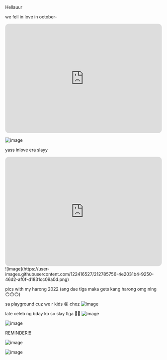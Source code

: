 Hellauur

we fell in love in october-
<iframe style="border-radius:12px" src="https://open.spotify.com/embed/track/6IPwKM3fUUzlElbvKw2sKl?utm_source=generator" width="100%" height="352" frameBorder="0" allowfullscreen="" allow="autoplay; clipboard-write; encrypted-media; fullscreen; picture-in-picture" loading="lazy"></iframe>

![image](https://user-images.githubusercontent.com/122416527/212786126-39bd5bd2-bda1-43f7-82d8-eccbb1a035ec.png)

yass inlove era slayy
<iframe style="border-radius:12px" src="https://open.spotify.com/embed/playlist/0LyH1LzmjQeZk58PpUxcH1?utm_source=generator" width="100%" height="352" frameBorder="0" allowfullscreen="" allow="autoplay; clipboard-write; encrypted-media; fullscreen; picture-in-picture" loading="lazy"></iframe>
![image](https://user-images.githubusercontent.com/122416527/212785756-4e2031b4-9250-46d2-af0f-d1831cc09a0d.png)



pics with my harong 2022 
(ang dae tlga maka gets kang harong omg nlng 😔😔😔)

sa playground cuz we r kids 😝 choz
![image](https://user-images.githubusercontent.com/122416527/212849860-2e328a0f-710f-455e-b66c-9ff9d0fa16fc.png)

late celeb ng bday ko so slay tlga 🥰🥰
![image](https://user-images.githubusercontent.com/122416527/212850545-61d961b3-b5ae-4c3a-a65b-5a4e09998106.png)

![image](https://user-images.githubusercontent.com/122416527/212850774-fcaa80bd-18a1-4b9a-a38f-054d3bc95ece.png)


REMINDER!!!

![image](https://user-images.githubusercontent.com/122416527/212851239-64a6225b-539c-4409-9d95-36aa8f9a1a7b.png)

![image](https://user-images.githubusercontent.com/122416527/212851512-07394191-19c7-40f6-801c-7ad8f76ab95b.png)

